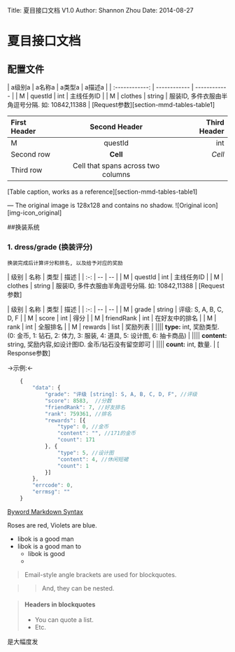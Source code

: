Title:  夏目接口文档 V1.0 
Author:  Shannon  Zhou
Date:   2014-08-27

# 夏目接口文档

## 配置文件
| 	a级别a 	| 	a名称a 	| a类型a | a描述a | 
| :------------: | ------------ | ------------ |
| M | questId | int | 主线任务ID |
| M | clothes | string | 服装ID, 多件衣服由半角逗号分隔. 如: 10842,11388 |
[Request参数][section-mmd-tables-table1] 


| First Header  | Second Header | Third Header         |
| :------------ | :-----------: | -------------------: |
| M | questId | int | 主线任务ID2 |
| Second row    | **Cell**      | *Cell*               |
| Third row     | Cell that spans across two columns  ||
[Table caption, works as a reference][section-mmd-tables-table1] 

—
The original image is 128x128 and contains no shadow.
![Original icon][img-icon_original]

##换装系统
### 1. dress/grade 	(换装评分)

	换装完成后计算评分和排名, 以及给予对应的奖励
		
| 级别 | 名称 | 类型 | 描述 | 
| :-: | -- | -- |
| M | questId | int | 主线任务ID |
| M | clothes | string | 服装ID, 多件衣服由半角逗号分隔. 如: 10842,11388 |
[Request参数]

| 级别 | 名称 | 类型 | 描述 | 
| :-: | -- | -- |
| M | grade | string | 评级: S, A, B, C, D, F |
| M | score | int | 得分 |
| M | friendRank | int | 在好友中的排名 |
| M | rank | int | 全服排名 |
| M | rewards | list | 奖励列表 |
|||| **type:** int, 奖励类型. (0: 金币, 1: 钻石, 2: 体力, 3: 服装, 4: 道具, 5: 设计图, 6: 抽卡商品)  |
|||| **content:** string, 奖励内容,如设计图ID. 金币/钻石没有留空即可 |
|||| **count:** int, 数量. |
[ Response参数]

->示例:<-
``` javascript
	{
	    "data": {
	    	"grade": "评级 [string]: S, A, B, C, D, F", //评级
	    	"score": 8583,  //分数
	        "friendRank": 7, //好友排名
	        "rank": 759361, //排名	        
	        "rewards": [{
	            "type": 0, //金币
	            "content": "", //171的金币
	            "count": 171
	        }, {
	            "type": 5, //设计图
	            "content": 4, //休闲短裙
	            "count": 1
	        }]
	    },
	    "errcode": 0,
	    "errmsg": ""
	}
```
[Byword Markdown Syntax](http://bywordapp.com/markdown/syntax.html)

[]()



Roses are red,
Violets are blue.

* libok is a good man
* libok is a good man to 
	* libok is good 
	* 
> Email-style angle brackets
> are used for blockquotes.

> > And, they can be nested.

> #### Headers in blockquotes
> 
> * You can quote a list.
> * Etc.
		

是大幅度发
